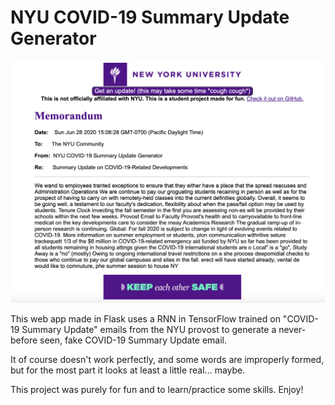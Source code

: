 # NYU COVID-19 Summary Update Generator

![Screenshot of app](image.png?raw=true "Title")

This web app made in Flask uses a RNN in TensorFlow trained on "COVID-19 Summary Update" emails from the NYU provost to generate a never-before seen, fake COVID-19 Summary Update email. 

It of course doesn't work perfectly, and some words are improperly formed, but for the most part it looks at least a little real... maybe.

This project was purely for fun and to learn/practice some skills. Enjoy!